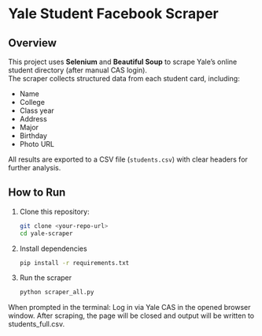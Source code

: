 # Yale Student Facebook Scraper

## Overview
This project uses **Selenium** and **Beautiful Soup** to scrape Yale’s online student directory (after manual CAS login).  
The scraper collects structured data from each student card, including:

- Name  
- College  
- Class year  
- Address  
- Major  
- Birthday  
- Photo URL  

All results are exported to a CSV file (`students.csv`) with clear headers for further analysis.


## How to Run

1. Clone this repository:
   ```bash
   git clone <your-repo-url>
   cd yale-scraper
   
2. Install dependencies
   ```bash
   pip install -r requirements.txt

4. Run the scraper
   ```bash
   python scraper_all.py

When prompted in the terminal:
Log in via Yale CAS in the opened browser window.
After scraping, the page will be closed and output will be written to students_full.csv.
